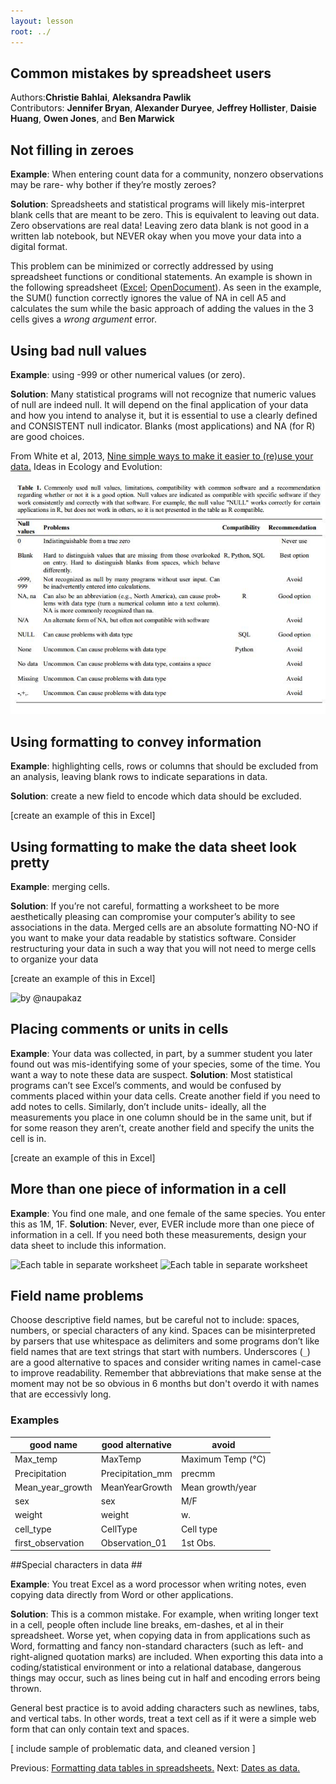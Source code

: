 ```yaml
---
layout: lesson
root: ../
---
```


## Common mistakes by spreadsheet users

Authors:**Christie Bahlai**, **Aleksandra Pawlik**<br>
Contributors: **Jennifer Bryan**, **Alexander Duryee**, **Jeffrey Hollister**, **Daisie Huang**, **Owen Jones**, and
**Ben Marwick**

## Not filling in zeroes ##
**Example**: When entering count data for a community, nonzero observations may be rare- why bother if they’re mostly zeroes?

**Solution**: Spreadsheets and statistical programs will likely mis-interpret blank cells that are meant to be zero. This is equivalent to leaving out data. Zero observations are real data! Leaving zero data blank is not good in a written lab notebook, but NEVER okay when you move your data into a digital format.

This problem can be minimized or correctly addressed by using spreadsheet functions or conditional statements. An example is shown in the following spreadsheet ([Excel](../data/biology/null.values.xlsx); [OpenDocument](../data/biology/null.values.ods)).
As seen in the example, the SUM() function correctly ignores the value of NA in cell A5 and calculates the sum while the basic approach of adding the values in the 3 cells gives a _wrong argument_ error.


## Using bad null values ##
**Example**: using -999 or other numerical values (or zero).

**Solution**: Many statistical programs will not recognize that numeric values of null are indeed null. It will depend on the final application of your data and how you intend to analyse it, but it is essential to use a clearly defined and CONSISTENT null indicator. Blanks (most applications) and NA (for R) are good choices.

From White et al, 2013, [Nine simple ways to make it easier to (re)use your data.](http://library.queensu.ca/ojs/index.php/IEE/article/view/4608/4898) Ideas in Ecology and Evolution:

![White et al.](./../images/3_white_table_1.jpg)
## Using formatting to convey information ##
**Example**: highlighting cells, rows or columns that should be excluded from an analysis, leaving blank rows to indicate separations in data.

**Solution**: create a new field to encode which data should be excluded.

[create an example of this in Excel]

## Using formatting to make the data sheet look pretty ##
**Example**: merging cells. 

**Solution**: If you’re not careful, formatting a worksheet to be more aesthetically pleasing can compromise your computer’s ability to see associations in the data. Merged cells are an absolute formatting NO-NO if you want to make your data readable by statistics software. Consider restructuring your data in such a way that you will not need to merge cells to organize your data

[create an example of this in Excel]

![by @naupakaz](https://raw.githubusercontent.com/cbahlai/datacarpentry/master/lessons/excel/images/4_merged_cells.jpg)


## Placing comments or units in cells ##
**Example**: Your data was collected, in part, by a summer student you later found out was mis-identifying some of your species, some of the time. You want a way to note these data are suspect.
**Solution**: Most statistical programs can’t see Excel’s comments, and would be confused by comments placed within your data cells. Create another field if you need to add notes to cells. Similarly, don’t include units- ideally, all the measurements you place in one column should be in the same unit, but if for some reason they aren’t, create another field and specify the units the cell is in.

[create an example of this in Excel]

## More than one piece of information in a cell ##
**Example**: You find one male, and one female of the same species. You enter this as 1M, 1F.
**Solution**: Never, ever, EVER include more than one piece of information in a cell. If you need both these measurements, design your data sheet to include this information.

![Each table in separate worksheet](../../../img/excel_tables_example_sk_e2_p1_wrl.png)
![Each table in separate worksheet](../../../img/excel_tables_example_sk_e2_p2.png)

## Field name problems ##
Choose descriptive field names, but be careful not to include: spaces, numbers, or special characters of any kind. Spaces can be misinterpreted by parsers that use whitespace as delimiters and some programs don’t like field names that are text strings that start with numbers.
Underscores (`_`) are a good alternative to spaces and consider writing names in camel-case to improve readability. Remember that abbreviations that make sense at the moment may not be so obvious in 6 months but don't overdo it with names that are eccessivly long.

### Examples

**good name** | **good alternative** | **avoid**
------------- | -------------------- | ---------
Max_temp     | MaxTemp              | Maximum Temp (°C)
Precipitation | Precipitation_mm | precmm
Mean_year_growth | MeanYearGrowth | Mean growth/year
sex | sex | M/F
weight | weight | w.
cell_type | CellType | Cell type
first_observation | Observation_01 | 1st Obs.


##Special characters in data ##

**Example**: You treat Excel as a word processor when writing notes, even copying data directly from Word or other applications.

**Solution**: This is a common mistake. For example, when writing longer text in a cell, people often include line breaks, em-dashes, et al in their spreadsheet.  Worse yet, when copying data in from applications such as Word, formatting and fancy non-standard characters (such as left- and right-aligned quotation marks) are included.  When exporting this data into a coding/statistical environment or into a relational database, dangerous things may occur, such as lines being cut in half and encoding errors being thrown.

General best practice is to avoid adding characters such as newlines, tabs, and vertical tabs.  In other words, treat a text cell as if it were a simple web form that can only contain text and spaces.

[ include sample of problematic data, and cleaned version ]

Previous: [Formatting data tables in spreadsheets.](01-format-data.html) Next: [Dates as data.](03-dates-as-data.html)
